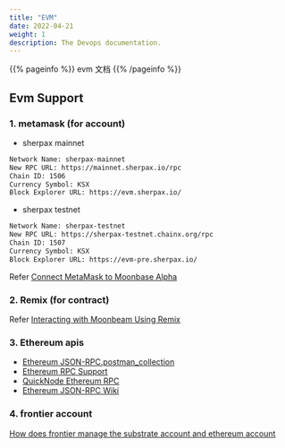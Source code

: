 ```yaml
---
title: "EVM"
date: 2022-04-21
weight: 1
description: The Devops documentation.
---
```


{{% pageinfo %}}
evm 文档
{{% /pageinfo %}}

## Evm Support

### 1. metamask (for account)

- sherpax mainnet
```txt
Network Name: sherpax-mainnet
New RPC URL: https://mainnet.sherpax.io/rpc
Chain ID: 1506
Currency Symbol: KSX
Block Explorer URL: https://evm.sherpax.io/
```

- sherpax testnet
```txt
Network Name: sherpax-testnet
New RPC URL: https://sherpax-testnet.chainx.org/rpc
Chain ID: 1507
Currency Symbol: KSX
Block Explorer URL: https://evm-pre.sherpax.io/
```

Refer [Connect MetaMask to Moonbase Alpha](https://docs.moonbeam.network/getting-started/moonbase/metamask/)

### 2. Remix (for contract)

Refer [Interacting with Moonbeam Using Remix](https://docs.moonbeam.network/getting-started/local-node/using-remix/)

### 3. Ethereum apis
- [Ethereum JSON-RPC.postman_collection](./develop_docs/Ethereum-JSON-RPC.postman_collection.json)
- [Ethereum RPC Support](https://github.com/PureStake/moonbeam-docs-cn/blob/master/builders/get-started/eth-compare/rpc-support.md)
- [QuickNode Ethereum RPC](https://www.quicknode.com/docs)
- [Ethereum JSON-RPC Wiki](https://eth.wiki/json-rpc/API#)

### 4. frontier account
[How does frontier manage the substrate account and ethereum account](https://github.com/chainx-org/chainx-technical-archive/blob/main/ZhaoJianBing/substrate_account_and_ethereum_account.md)
